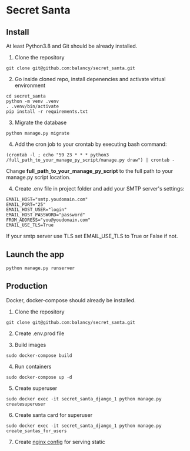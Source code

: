 # Secret Santa

## Install

At least Python3.8 and Git should be already installed.

1. Clone the repository
```
git clone git@github.com:balancy/secret_santa.git
```

2. Go inside cloned repo, install depenencies and activate virtual environment
```
cd secret_santa
python -m venv .venv
. .venv/bin/activate
pip install -r requirements.txt
```

3. Migrate the database
```
python manage.py migrate
```

4. Add the cron job to your crontab by executing bash command:
```
(crontab -l ; echo "59 23 * * * python3 /full_path_to_your_manage_py_script/manage.py draw") | crontab -
```
Change **full_path_to_your_manage_py_script** to the full path to your manage.py script location.

4. Create .env file in project folder and add your SMTP server's settings:
```
EMAIL_HOST="smtp.youdomain.com"
EMAIL_PORT="25"
EMAIL_HOST_USER="login"
EMAIL_HOST_PASSWORD="password"
FROM_ADDRESS="you@youdomain.com"
EMAIL_USE_TLS=True
```
If your smtp server use TLS set EMAIL_USE_TLS to True or False if not.

## Launch the app

```
python manage.py runserver
```

## Production

Docker, docker-compose should already be installed.

1. Clone the repository

```
git clone git@github.com:balancy/secret_santa.git
```

2. Create .env.prod file

<!---TODO-->

3. Build images

```
sudo docker-compose build
```

4. Run containers

```
sudo docker-compose up -d
```

5. Create superuser

```
sudo docker exec -it secret_santa_django_1 python manage.py createsuperuser
```

6. Create santa card for superuser

```
sudo docker exec -it secret_santa_django_1 python manage.py create_santas_for_users
```

7. Create [nginx config](https://sayari3.com/articles/11-how-to-serve-djangos-static-files-using-nginx-on-localhost/) for serving static
